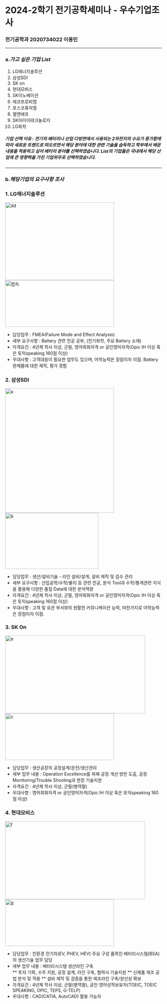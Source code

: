 # 2024-2학기 전기공학세미나 - 우수기업조사
### 전기공학과 2020734022 이용민

-----
### a._가고 싶은 기업 List_
1.  LG에너지솔루션
2.  삼성SDI
3.  SK on
4.  현대모비스
5.  SK이노베이션
6.  에코프로비엠
7.  포스코퓨처엠
8.  엘앤에프
9.  SK아이이테크놀로지
10.  LG화학

##### 기업 선택 이유 : 전기차 배터리나 산업 다방면에서 사용되는 2차전지의 수요가 증가함에 따라 새로운 트렌드로 떠오르면서 해당 분야에 대한 관련 기술을 습득하고 학부에서 배운 내용을 적용하고 싶어 배터리 분야를 선택하였습니다. List의 기업들은 국내에서 해당 산업에 큰 영향력을 가진 기업위주로 선택하였습니다.
---

### b._해당기업의 요구사항 조사_

### 1. LG에너지솔루션  

<img src="https://github.com/user-attachments/assets/ed01eb36-c9ef-4363-ba14-9870fc3770ad" alt="dd" width="350" height="250" />
<img src="https://github.com/user-attachments/assets/c21f111e-38c5-42b0-a958-26954266536d" alt="캡처" width="350" height="150" />    
  
* 담당업무 : FMEA(Failure Mode and Effect Analysis)  
* 세부 요구사항 :   Battery 관련 전공 공부, (전기화학, 주요 Battery 소재)  
* 자격요건 : 4년제 학사 이상, 군필, 영어회화자격 or 공인영어자격(Opic IH 이상 혹은 토익speaking 160점 이상)  
* 우대사항 : 고객대응이 필요한 업무도 있으며, 어학능력은 장점이자 이점. Battery 완제품에 대한 제작, 평가 경험    

### 2. 삼성SDI

<img src="https://github.com/user-attachments/assets/8df421fb-2ffa-403d-9daa-7cfd765d7b80" alt="a" width="350" height="400" />
<img src="https://github.com/user-attachments/assets/69c12dad-8888-4ffc-9e84-5539b20fbd58" alt="b" width="300" height="180" />    

  
* 담당업무 : 생산/설비기술 - 라인 설비/설계, 설비 제작 및 검수 관리  
* 세부 요구사항 : 산업공학/수학/물리 등 관련 전공, 분석 Tool과 수학/통계관련 지식을 활용해 다양한 품질 Data에 대한 분석역량
* 자격요건 : 4년제 학사 이상, 군필, 영어회화자격 or 공인영어자격(Opic IH 이상 혹은 토익speaking 160점 이상)  
* 우대사항 : 고객 및 유관 부서와의 원활한 커뮤니케이션 능력, 마찬가지로 어학능력은 장점이자 이점. 

### 3. SK On

<img src="https://github.com/user-attachments/assets/7e45be3c-4771-4964-8ad6-89ec48958a06" alt="e" width="450" height="250" />
<img src="https://github.com/user-attachments/assets/4186964c-721d-4465-9f46-db3cb74c1da6" alt="c" width="350" height="150" />    

  
* 담당업무 : 생산공장의 공정설계/운전/생산관리
* 세부 업무 내용 : Operation Excellence를 위해 공정 개선 방안 도출, 공정 Monitoring/Trouble Shooting과 현장 기술지원  
* 자격요건 : 4년제 학사 이상, 군필(병역필)
* 우대사항 : 영어회화자격 or 공인영어자격(Opic IH 이상 혹은 토익speaking 160점 이상)


### 4. 현대모비스

<img src="https://github.com/user-attachments/assets/81124afe-96d4-4e6b-bd22-b82835ec54a2" alt="f" width="450" height="250" />
<img src="https://github.com/user-attachments/assets/772dba81-3ab5-45f1-98f5-d61390f9a832" alt="g" width="350" height="150" />    

  
* 담당업무 : 친환경 전기차(EV, PHEV, HEV) 주요 구성 품목인 배터리시스템(BSA)의 생산기술 업무 담당
* 세부 업무 내용 : 배터리시스템 생산라인 구축  
  ** 투자 기획, 수주 지원, 공정 설계, 라인 구축, 협력사 기술지원
  ** 신제품 제조 공법 분석 및 적용
  ** 설비 제작 및 검증을 통한 제조라인 구축/양산성 확보
* 자격요건 : 4년제 학사 이상, 군필(병역필), 공인 영어성적보유자(TOEIC, TOEIC SPEAKING, OPIC, TEPS, G-TELP)
* 우대사항 : CAD(CATIA, AutoCAD) 활용 가능자


















